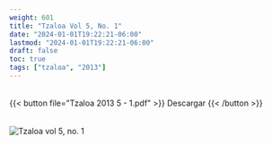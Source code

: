 ```yaml
---
weight: 601
title: "Tzaloa Vol 5, No. 1"
date: "2024-01-01T19:22:21-06:00"
lastmod: "2024-01-01T19:22:21-06:00"
draft: false
toc: true
tags: ["tzaloa", "2013"]
---
```


######
{{< button file="Tzaloa 2013 5 - 1.pdf" >}}   Descargar {{< /button >}} 
######
![Tzaloa vol 5, no. 1](images/portada/5-1.jpeg)